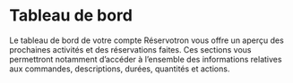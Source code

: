 # Tableau de bord

Le tableau de bord de votre compte Réservotron vous offre un aperçu des prochaines activités et des réservations faites. Ces sections vous permettront notamment d’accéder à l’ensemble des informations relatives aux commandes, descriptions, durées, quantités et actions. 
